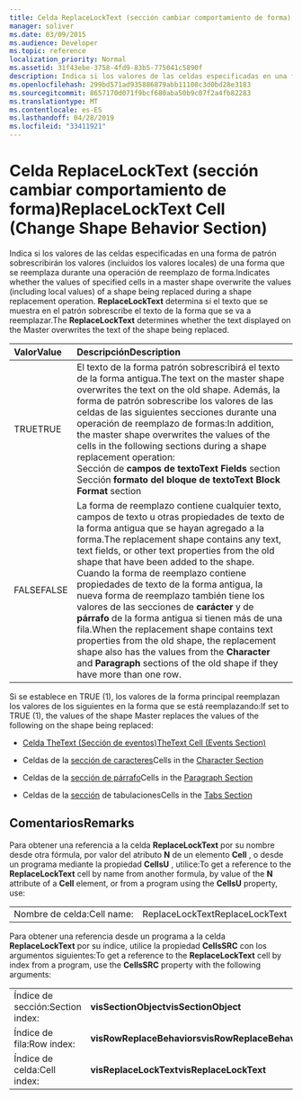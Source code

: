 ```yaml
---
title: Celda ReplaceLockText (sección cambiar comportamiento de forma)
manager: soliver
ms.date: 03/09/2015
ms.audience: Developer
ms.topic: reference
localization_priority: Normal
ms.assetid: 31f43ebe-3758-4fd9-83b5-775041c5890f
description: Indica si los valores de las celdas especificadas en una forma de patrón sobrescribirán los valores (incluidos los valores locales) de una forma que se reemplaza durante una operación de reemplazo de forma. ReplaceLockText determina si el texto que se muestra en el patrón sobrescribe el texto de la forma que se va a reemplazar.
ms.openlocfilehash: 299bd571ad935886879abb11108c3d0bd28e3183
ms.sourcegitcommit: 8657170d071f9bcf680aba50b9c07f2a4fb82283
ms.translationtype: MT
ms.contentlocale: es-ES
ms.lasthandoff: 04/28/2019
ms.locfileid: "33411921"
---
```

# <a name="replacelocktext-cell-change-shape-behavior-section"></a><span data-ttu-id="47247-104">Celda ReplaceLockText (sección cambiar comportamiento de forma)</span><span class="sxs-lookup"><span data-stu-id="47247-104">ReplaceLockText Cell (Change Shape Behavior Section)</span></span>

<span data-ttu-id="47247-105">Indica si los valores de las celdas especificadas en una forma de patrón sobrescribirán los valores (incluidos los valores locales) de una forma que se reemplaza durante una operación de reemplazo de forma.</span><span class="sxs-lookup"><span data-stu-id="47247-105">Indicates whether the values of specified cells in a master shape overwrite the values (including local values) of a shape being replaced during a shape replacement operation.</span></span> <span data-ttu-id="47247-106">**ReplaceLockText** determina si el texto que se muestra en el patrón sobrescribe el texto de la forma que se va a reemplazar.</span><span class="sxs-lookup"><span data-stu-id="47247-106">The **ReplaceLockText** determines whether the text displayed on the Master overwrites the text of the shape being replaced.</span></span> 
  
|<span data-ttu-id="47247-107">**Valor**</span><span class="sxs-lookup"><span data-stu-id="47247-107">**Value**</span></span>|<span data-ttu-id="47247-108">**Descripción**</span><span class="sxs-lookup"><span data-stu-id="47247-108">**Description**</span></span>|
|:-----|:-----|
|<span data-ttu-id="47247-109">TRUE</span><span class="sxs-lookup"><span data-stu-id="47247-109">TRUE</span></span>  <br/> | <span data-ttu-id="47247-110">El texto de la forma patrón sobrescribirá el texto de la forma antigua.</span><span class="sxs-lookup"><span data-stu-id="47247-110">The text on the master shape overwrites the text on the old shape.</span></span> <span data-ttu-id="47247-111">Además, la forma de patrón sobrescribe los valores de las celdas de las siguientes secciones durante una operación de reemplazo de formas:</span><span class="sxs-lookup"><span data-stu-id="47247-111">In addition, the master shape overwrites the values of the cells in the following sections during a shape replacement operation:</span></span>  <br/> <span data-ttu-id="47247-112">Sección de **campos de texto**</span><span class="sxs-lookup"><span data-stu-id="47247-112">**Text Fields** section</span></span>  <br/> <span data-ttu-id="47247-113">Sección **formato del bloque de texto**</span><span class="sxs-lookup"><span data-stu-id="47247-113">**Text Block Format** section</span></span>  <br/> |
|<span data-ttu-id="47247-114">FALSE</span><span class="sxs-lookup"><span data-stu-id="47247-114">FALSE</span></span>  <br/> |<span data-ttu-id="47247-115">La forma de reemplazo contiene cualquier texto, campos de texto u otras propiedades de texto de la forma antigua que se hayan agregado a la forma.</span><span class="sxs-lookup"><span data-stu-id="47247-115">The replacement shape contains any text, text fields, or other text properties from the old shape that have been added to the shape.</span></span>  <br/> <span data-ttu-id="47247-116">Cuando la forma de reemplazo contiene propiedades de texto de la forma antigua, la nueva forma de reemplazo también tiene los valores de las secciones de **carácter** y de **párrafo** de la forma antigua si tienen más de una fila.</span><span class="sxs-lookup"><span data-stu-id="47247-116">When the replacement shape contains text properties from the old shape, the replacement shape also has the values from the **Character** and **Paragraph** sections of the old shape if they have more than one row.</span></span>  <br/> |
   
<span data-ttu-id="47247-117">Si se establece en TRUE (1), los valores de la forma principal reemplazan los valores de los siguientes en la forma que se está reemplazando:</span><span class="sxs-lookup"><span data-stu-id="47247-117">If set to TRUE (1), the values of the shape Master replaces the values of the following on the shape being replaced:</span></span>
  
- [<span data-ttu-id="47247-118">Celda TheText (Sección de eventos)</span><span class="sxs-lookup"><span data-stu-id="47247-118">TheText Cell (Events Section)</span></span>](thetext-cell-events-section.md)
    
- <span data-ttu-id="47247-119">Celdas de la [sección de caracteres](character-section.md)</span><span class="sxs-lookup"><span data-stu-id="47247-119">Cells in the [Character Section](character-section.md)</span></span>
    
- <span data-ttu-id="47247-120">Celdas de la [sección de párrafo](paragraph-section.md)</span><span class="sxs-lookup"><span data-stu-id="47247-120">Cells in the [Paragraph Section](paragraph-section.md)</span></span>
    
- <span data-ttu-id="47247-121">Celdas de la [sección](tabs-section.md) de tabulaciones</span><span class="sxs-lookup"><span data-stu-id="47247-121">Cells in the [Tabs Section](tabs-section.md)</span></span>
    
## <a name="remarks"></a><span data-ttu-id="47247-122">Comentarios</span><span class="sxs-lookup"><span data-stu-id="47247-122">Remarks</span></span>

<span data-ttu-id="47247-123">Para obtener una referencia a la celda **ReplaceLockText** por su nombre desde otra fórmula, por valor del atributo **N** de un elemento **Cell** , o desde un programa mediante la propiedad **CellsU** , utilice:</span><span class="sxs-lookup"><span data-stu-id="47247-123">To get a reference to the **ReplaceLockText** cell by name from another formula, by value of the **N** attribute of a **Cell** element, or from a program using the **CellsU** property, use:</span></span> 
  
|||
|:-----|:-----|
| <span data-ttu-id="47247-124">Nombre de celda:</span><span class="sxs-lookup"><span data-stu-id="47247-124">Cell name:</span></span>  <br/> | <span data-ttu-id="47247-125">ReplaceLockText</span><span class="sxs-lookup"><span data-stu-id="47247-125">ReplaceLockText</span></span>  <br/> |
   
<span data-ttu-id="47247-126">Para obtener una referencia desde un programa a la celda **ReplaceLockText** por su índice, utilice la propiedad **CellsSRC** con los argumentos siguientes:</span><span class="sxs-lookup"><span data-stu-id="47247-126">To get a reference to the **ReplaceLockText** cell by index from a program, use the **CellsSRC** property with the following arguments:</span></span> 
  
|||
|:-----|:-----|
| <span data-ttu-id="47247-127">Índice de sección:</span><span class="sxs-lookup"><span data-stu-id="47247-127">Section index:</span></span>  <br/> |<span data-ttu-id="47247-128">**visSectionObject**</span><span class="sxs-lookup"><span data-stu-id="47247-128">**visSectionObject**</span></span> <br/> |
| <span data-ttu-id="47247-129">Índice de fila:</span><span class="sxs-lookup"><span data-stu-id="47247-129">Row index:</span></span>  <br/> |<span data-ttu-id="47247-130">**visRowReplaceBehaviors**</span><span class="sxs-lookup"><span data-stu-id="47247-130">**visRowReplaceBehaviors**</span></span> <br/> |
| <span data-ttu-id="47247-131">Índice de celda:</span><span class="sxs-lookup"><span data-stu-id="47247-131">Cell index:</span></span>  <br/> |<span data-ttu-id="47247-132">**visReplaceLockText**</span><span class="sxs-lookup"><span data-stu-id="47247-132">**visReplaceLockText**</span></span> <br/> |
   


